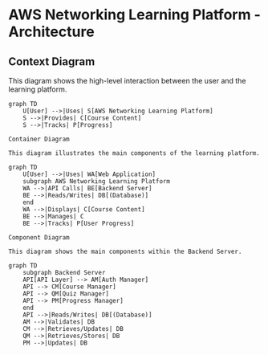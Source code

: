 # AWS Networking Learning Platform - Architecture

## Context Diagram
This diagram shows the high-level interaction between the user and the learning platform.

```mermaid
graph TD
    U[User] -->|Uses| S[AWS Networking Learning Platform]
    S -->|Provides| C[Course Content]
    S -->|Tracks| P[Progress]

Container Diagram

This diagram illustrates the main components of the learning platform.

graph TD
    U[User] -->|Uses| WA[Web Application]
    subgraph AWS Networking Learning Platform
    WA -->|API Calls| BE[Backend Server]
    BE -->|Reads/Writes| DB[(Database)]
    end
    WA -->|Displays| C[Course Content]
    BE -->|Manages| C
    BE -->|Tracks| P[User Progress]

Component Diagram

This diagram shows the main components within the Backend Server.

graph TD
    subgraph Backend Server
    API[API Layer] --> AM[Auth Manager]
    API --> CM[Course Manager]
    API --> QM[Quiz Manager]
    API --> PM[Progress Manager]
    end
    API -->|Reads/Writes| DB[(Database)]
    AM -->|Validates| DB
    CM -->|Retrieves/Updates| DB
    QM -->|Retrieves/Stores| DB
    PM -->|Updates| DB
